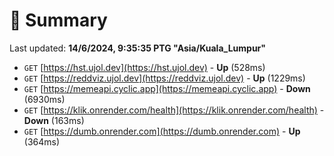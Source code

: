 # 📖 Summary
Last updated: **14/6/2024, 9:35:35 PTG "Asia/Kuala_Lumpur"**

- `GET` [https://hst.ujol.dev](https://hst.ujol.dev) - **Up** (528ms)
- `GET` [https://reddviz.ujol.dev](https://reddviz.ujol.dev) - **Up** (1229ms)
- `GET` [https://memeapi.cyclic.app](https://memeapi.cyclic.app) - **Down** (6930ms)
- `GET` [https://klik.onrender.com/health](https://klik.onrender.com/health) - **Down** (163ms)
- `GET` [https://dumb.onrender.com](https://dumb.onrender.com) - **Up** (364ms)
